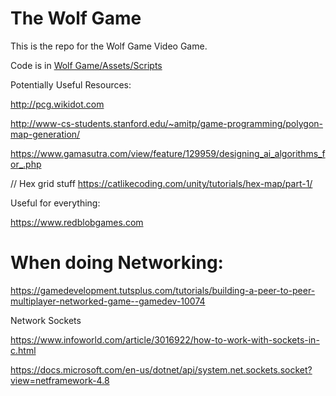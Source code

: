 # The Wolf Game
This is the repo for the Wolf Game Video Game.

Code is in <a href="https://github.com/Oisin-Headen/Wolf-Game/tree/master/Wolf%20Game/Assets/Scripts">Wolf Game/Assets/Scripts</a>


Potentially Useful Resources:

http://pcg.wikidot.com

http://www-cs-students.stanford.edu/~amitp/game-programming/polygon-map-generation/

https://www.gamasutra.com/view/feature/129959/designing_ai_algorithms_for_.php

// Hex grid stuff
https://catlikecoding.com/unity/tutorials/hex-map/part-1/

Useful for everything:

https://www.redblobgames.com


# When doing Networking:

https://gamedevelopment.tutsplus.com/tutorials/building-a-peer-to-peer-multiplayer-networked-game--gamedev-10074

Network Sockets

https://www.infoworld.com/article/3016922/how-to-work-with-sockets-in-c.html

https://docs.microsoft.com/en-us/dotnet/api/system.net.sockets.socket?view=netframework-4.8
